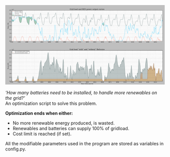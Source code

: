 ![plot](txt/img/plot.png)

*'How many batteries need to be installed, to handle more renewables on the grid?'*\
An optimization script to solve this problem.

**Optimization ends when either:**

- No more renewable energy produced, is wasted.
- Renewables and batteries can supply 100% of gridload.
- Cost limit is reached (if set).

All the modifiable parameters used in the program are stored as variables in config.py.
